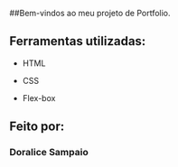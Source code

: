 ##Bem-vindos ao meu projeto de Portfolio.

## Ferramentas utilizadas:

* HTML

* CSS

* Flex-box

## Feito por:

### Doralice Sampaio
